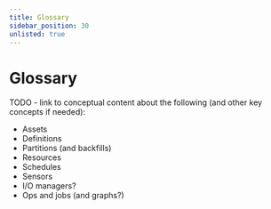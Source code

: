 ```yaml
---
title: Glossary
sidebar_position: 30
unlisted: true
---
```


# Glossary

TODO - link to conceptual content about the following (and other key concepts if needed):

- Assets
- Definitions
- Partitions (and backfills)
- Resources
- Schedules
- Sensors
- I/O managers?
- Ops and jobs (and graphs?)
